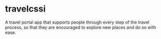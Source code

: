 # travelcssi
A travel portal app that supports people through every step of the travel process, so that they are encouraged to explore new places and do so with ease.
